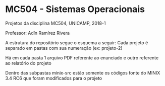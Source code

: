 # MC504 - Sistemas Operacionais
 Projetos da disciplina MC504, UNICAMP, 2018-1 
 
 Professor: Adín Ramírez Rivera

A estrutura do repositório segue o esquema a seguir: Cada projeto é separado em pastas com sua numeração (ex: projeto-2)

Há em cada pasta 1 arquivo PDF referente ao enunciado e outro referente ao relatório do projeto

Dentro das subpastas minix-src estão somente os códigos fonte do MINIX 3.4 RC6 que foram modificados para o projeto


